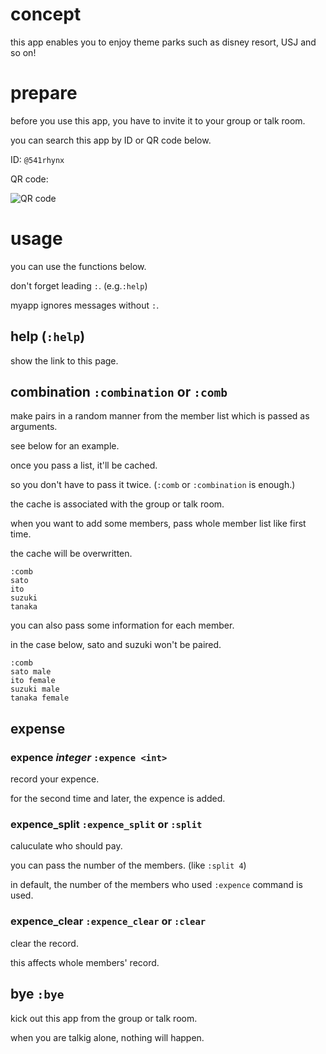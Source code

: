 # concept
this app enables you to enjoy theme parks such as disney resort, USJ and so on!

# prepare
before you use this app, you have to invite it to your group or talk room.

you can search this app by ID or QR code below.

ID: `@541rhynx`

QR code:

![QR code](https://user-images.githubusercontent.com/26474260/69472396-f0b41c80-0dec-11ea-8520-f0f55cb9476c.png "QRcode")

# usage
you can use the functions below.

don't forget leading `:`. (e.g.`:help`)

myapp ignores messages without `:`.

## help (`:help`)
show the link to this page.

## combination `:combination` or `:comb`
make pairs in a random manner from the member list which is passed as arguments.

see below for an example.

once you pass a list, it'll be cached.

so you don't have to pass it twice. (`:comb` or `:combination` is enough.)

the cache is associated with the group or talk room.

when you want to add some members, pass whole member list like first time.

the cache will be overwritten.

```
:comb
sato
ito
suzuki
tanaka
```

you can also pass some information for each member.

in the case below, sato and suzuki won't be paired.

```
:comb
sato male
ito female
suzuki male
tanaka female
```

## expense
### expence *integer* `:expence <int>`
record your expence.

for the second time and later, the expence is added.

### expence_split `:expence_split` or `:split`
caluculate who should pay.

you can pass the number of the members. (like `:split 4`)

in default, the number of the members who used `:expence` command is used.

### expence_clear `:expence_clear` or `:clear`
clear the record.

this affects whole members' record.

## bye `:bye`
kick out this app from the group or talk room.

when you are talkig alone, nothing will happen.
<!--
## birthday
-->

